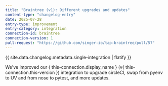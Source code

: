 ```yaml
---
title: "Braintree (v1): Different upgrades and updates"
content-type: "changelog-entry"
date: 2025-07-28
entry-type: improvement
entry-category: integration
connection-id: braintree
connection-version: 1
pull-request: "https://github.com/singer-io/tap-braintree/pull/57"
---
```

{{ site.data.changelog.metadata.single-integration | flatify }}

We've improved our { this-connection.display_name } (v{ this-connection.this-version }) integration to upgrade circleCI, swap from pyenv to UV and from nose to pytest, and more updates.